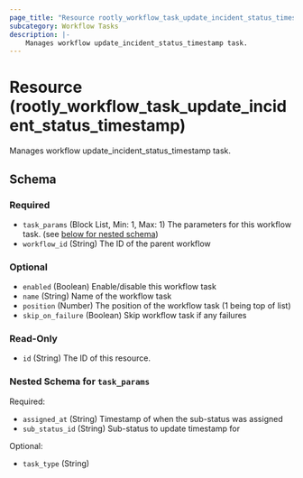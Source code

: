 ```yaml
---
page_title: "Resource rootly_workflow_task_update_incident_status_timestamp - terraform-provider-rootly"
subcategory: Workflow Tasks
description: |-
    Manages workflow update_incident_status_timestamp task.
---
```


# Resource (rootly_workflow_task_update_incident_status_timestamp)

Manages workflow update_incident_status_timestamp task.



<!-- schema generated by tfplugindocs -->
## Schema

### Required

- `task_params` (Block List, Min: 1, Max: 1) The parameters for this workflow task. (see [below for nested schema](#nestedblock--task_params))
- `workflow_id` (String) The ID of the parent workflow

### Optional

- `enabled` (Boolean) Enable/disable this workflow task
- `name` (String) Name of the workflow task
- `position` (Number) The position of the workflow task (1 being top of list)
- `skip_on_failure` (Boolean) Skip workflow task if any failures

### Read-Only

- `id` (String) The ID of this resource.

<a id="nestedblock--task_params"></a>
### Nested Schema for `task_params`

Required:

- `assigned_at` (String) Timestamp of when the sub-status was assigned
- `sub_status_id` (String) Sub-status to update timestamp for

Optional:

- `task_type` (String)
